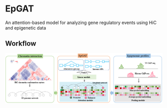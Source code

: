 # EpGAT
An attention-based model for analyzing gene regulatory events using HiC and epigenetic data


## Workflow
![alt text](https://github.com/compbiolabucf/EpGAT/blob/main/EpGAT_overall.PNG)
